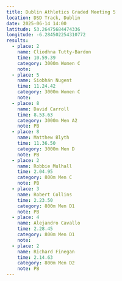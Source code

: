 ```yaml
---
title: Dublin Athletics Graded Meeting 5 
location: DSD Track, Dublin
date: 2025-06-14 14:00
latitude: 53.26475684474336 
longitude: -6.284502254310772
results:
  - place: 2
    name: Cliodhna Tutty-Bardon
    time: 10.59.39
    category: 3000m Women C
    note: 
  - place: 5
    name: Siobhán Nugent
    time: 11.24.42
    category: 3000m Women C
    note: 
  - place: 8
    name: David Carroll
    time: 8.53.63
    category: 3000m Men A2
    note: PB
  - place: 8
    name: Matthew Blyth
    time: 11.36.50
    category: 3000m Men D
    note: PB
  - place: 2
    name: Robbie Mulhall
    time: 2.04.95
    category: 800m Men C
    note: PB
  - place: 3
    name: Robert Collins
    time: 2.23.50
    category: 800m Men D1
    note: PB
  - place: 4
    name: Alejandro Cavallo
    time: 2.28.45
    category: 800m Men D1
    note: 
  - place: 2
    name: Richard Finegan
    time: 2.14.63
    category: 800m Men D2
    note: PB
---
```

